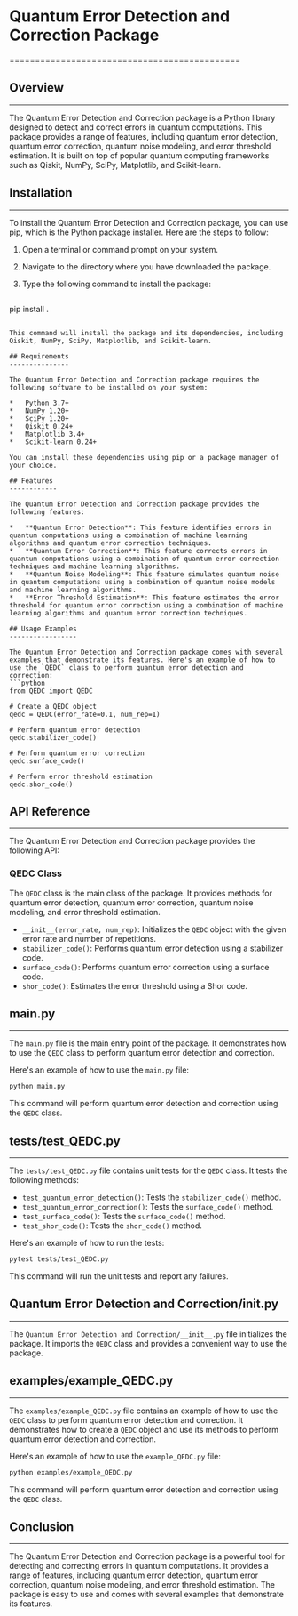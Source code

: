 # Quantum Error Detection and Correction Package
=============================================

## Overview
---------------

The Quantum Error Detection and Correction package is a Python library designed to detect and correct errors in quantum computations. This package provides a range of features, including quantum error detection, quantum error correction, quantum noise modeling, and error threshold estimation. It is built on top of popular quantum computing frameworks such as Qiskit, NumPy, SciPy, Matplotlib, and Scikit-learn.

## Installation
----------------

To install the Quantum Error Detection and Correction package, you can use pip, which is the Python package installer. Here are the steps to follow:

1.  Open a terminal or command prompt on your system.
2.  Navigate to the directory where you have downloaded the package.
3.  Type the following command to install the package:

    ```bash
pip install .
```

This command will install the package and its dependencies, including Qiskit, NumPy, SciPy, Matplotlib, and Scikit-learn.

## Requirements
---------------

The Quantum Error Detection and Correction package requires the following software to be installed on your system:

*   Python 3.7+
*   NumPy 1.20+
*   SciPy 1.20+
*   Qiskit 0.24+
*   Matplotlib 3.4+
*   Scikit-learn 0.24+

You can install these dependencies using pip or a package manager of your choice.

## Features
------------

The Quantum Error Detection and Correction package provides the following features:

*   **Quantum Error Detection**: This feature identifies errors in quantum computations using a combination of machine learning algorithms and quantum error correction techniques.
*   **Quantum Error Correction**: This feature corrects errors in quantum computations using a combination of quantum error correction techniques and machine learning algorithms.
*   **Quantum Noise Modeling**: This feature simulates quantum noise in quantum computations using a combination of quantum noise models and machine learning algorithms.
*   **Error Threshold Estimation**: This feature estimates the error threshold for quantum error correction using a combination of machine learning algorithms and quantum error correction techniques.

## Usage Examples
-----------------

The Quantum Error Detection and Correction package comes with several examples that demonstrate its features. Here's an example of how to use the `QEDC` class to perform quantum error detection and correction:
```python
from QEDC import QEDC

# Create a QEDC object
qedc = QEDC(error_rate=0.1, num_rep=1)

# Perform quantum error detection
qedc.stabilizer_code()

# Perform quantum error correction
qedc.surface_code()

# Perform error threshold estimation
qedc.shor_code()
```

## API Reference
-----------------

The Quantum Error Detection and Correction package provides the following API:

### QEDC Class

The `QEDC` class is the main class of the package. It provides methods for quantum error detection, quantum error correction, quantum noise modeling, and error threshold estimation.

*   `__init__(error_rate, num_rep)`: Initializes the `QEDC` object with the given error rate and number of repetitions.
*   `stabilizer_code()`: Performs quantum error detection using a stabilizer code.
*   `surface_code()`: Performs quantum error correction using a surface code.
*   `shor_code()`: Estimates the error threshold using a Shor code.

## main.py
-------------

The `main.py` file is the main entry point of the package. It demonstrates how to use the `QEDC` class to perform quantum error detection and correction.

Here's an example of how to use the `main.py` file:
```bash
python main.py
```

This command will perform quantum error detection and correction using the `QEDC` class.

## tests/test_QEDC.py
-------------------------

The `tests/test_QEDC.py` file contains unit tests for the `QEDC` class. It tests the following methods:

*   `test_quantum_error_detection()`: Tests the `stabilizer_code()` method.
*   `test_quantum_error_correction()`: Tests the `surface_code()` method.
*   `test_surface_code()`: Tests the `surface_code()` method.
*   `test_shor_code()`: Tests the `shor_code()` method.

Here's an example of how to run the tests:
```bash
pytest tests/test_QEDC.py
```

This command will run the unit tests and report any failures.

## Quantum Error Detection and Correction/__init__.py
---------------------------------------------------

The `Quantum Error Detection and Correction/__init__.py` file initializes the package. It imports the `QEDC` class and provides a convenient way to use the package.

## examples/example_QEDC.py
---------------------------

The `examples/example_QEDC.py` file contains an example of how to use the `QEDC` class to perform quantum error detection and correction. It demonstrates how to create a `QEDC` object and use its methods to perform quantum error detection and correction.

Here's an example of how to use the `example_QEDC.py` file:
```bash
python examples/example_QEDC.py
```

This command will perform quantum error detection and correction using the `QEDC` class.

## Conclusion
----------

The Quantum Error Detection and Correction package is a powerful tool for detecting and correcting errors in quantum computations. It provides a range of features, including quantum error detection, quantum error correction, quantum noise modeling, and error threshold estimation. The package is easy to use and comes with several examples that demonstrate its features.